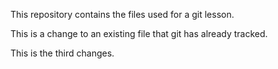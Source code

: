 This repository contains the files used for a git lesson.

This is a change to an existing file that git has already tracked.

This is the third changes.
